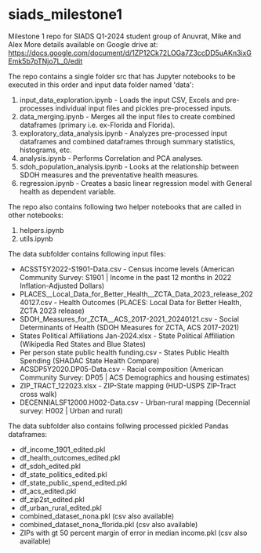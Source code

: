 # siads_milestone1
Milestone 1 repo for SIADS Q1-2024 student group of Anuvrat, Mike and Alex
More details available on Google drive at: https://docs.google.com/document/d/1ZP12Ck72LOGa7Z3ccDD5uAKn3ixGEmk5b7pTNjo7L_0/edit

The repo contains a single folder src that has Jupyter notebooks to be executed in this order and input data folder named 'data':
<ol>
  <li>input_data_exploration.ipynb - Loads the input CSV, Excels and pre-processes individual input files and pickles pre-processed inputs. </li>
  <li>data_merging.ipynb - Merges all the input files to create combined dataframes (primary i.e. ex-Florida and Florida). </li>
  <li>exploratory_data_analysis.ipynb - Analyzes pre-processed input dataframes and combined dataframes through summary statistics, histograms, etc. </li>
  <li>analysis.ipynb - Performs Correlation and PCA analyses.</li>
  <li>sdoh_population_analysis.ipynb - Looks at the relationship between SDOH measures and the preventative health measures.</li>
  <li>regression.ipynb - Creates a basic linear regression model with General health as dependent variable. </li>
</ol>

The repo also contains following two helper notebooks that are called in other notebooks:
<ol>
  <li>helpers.ipynb</li>
  <li>utils.ipynb</li>
</ol>

The data subfolder contains following input files:
<ul>
  <li>ACSST5Y2022-S1901-Data.csv - Census income levels (American Community Survey: S1901 | Income in the past 12 months in 2022 Inflation-Adjusted Dollars)</li>
  <li>PLACES__Local_Data_for_Better_Health__ZCTA_Data_2023_release_20240127.csv - Health Outcomes (PLACES: Local Data for Better Health, ZCTA 2023 release)</li>
  <li>SDOH_Measures_for_ZCTA__ACS_2017-2021_20240121.csv - Social Determinants of Health (SDOH Measures for ZCTA, ACS 2017-2021)</li>
  <li>States Political Affiliations Jan-2024.xlsx - State Political Affiliation (Wikipedia Red States and Blue States)</li>
  <li>Per person state public health funding.csv - States Public Health Spending (SHADAC State Health Compare)</li>
  <li>ACSDP5Y2020.DP05-Data.csv - Racial composition (American Community Survey: DP05 | ACS Demographics and housing estimates)</li>
  <li>ZIP_TRACT_122023.xlsx - ZIP-State mapping (HUD-USPS ZIP-Tract cross walk)</li>
  <li>DECENNIALSF12000.H002-Data.csv - Urban-rural mapping (Decennial survey: H002 | Urban and rural)</li>
</ul>

The data subfolder also contains follwing processed pickled Pandas dataframes:
<ul>
  <li>df_income_1901_edited.pkl</li>
  <li>df_health_outcomes_edited.pkl</li>
  <li>df_sdoh_edited.pkl</li>
  <li>df_state_politics_edited.pkl</li>
  <li>df_state_public_spend_edited.pkl</li>
  <li>df_acs_edited.pkl</li>
  <li>df_zip2st_edited.pkl</li>
  <li>df_urban_rural_edited.pkl</li>
  <li>combined_dataset_nona.pkl (csv also available)</li>
  <li>combined_dataset_nona_florida.pkl (csv also available)</li>
  <li>ZIPs with gt 50 percent margin of error in median income.pkl (csv also available)</li>
</ul>
